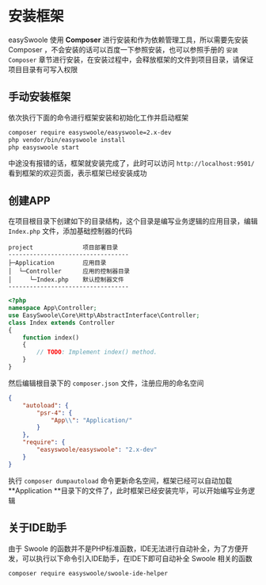 # 安装框架

easySwoole 使用 **Composer** 进行安装和作为依赖管理工具，所以需要先安装 Composer ，不会安装的话可以百度一下参照安装，也可以参照手册的 `安装Composer` 章节进行安装，在安装过程中，会释放框架的文件到项目目录，请保证项目目录有可写入权限

## 手动安装框架

依次执行下面的命令进行框架安装和初始化工作并启动框架

```bash
composer require easyswoole/easyswoole=2.x-dev
php vendor/bin/easyswoole install
php easyswoole start
```

中途没有报错的话，框架就安装完成了，此时可以访问 `http://localhost:9501/` 看到框架的欢迎页面，表示框架已经安装成功

## 创建APP

在项目根目录下创建如下的目录结构，这个目录是编写业务逻辑的应用目录，编辑 `Index.php` 文件，添加基础控制器的代码

```
project              项目部署目录
----------------------------------
├─Application        应用目录
│  └─Controller      应用的控制器目录
│     └─Index.php    默认控制器文件
----------------------------------
```

```php
<?php
namespace App\Controller;
use EasySwoole\Core\Http\AbstractInterface\Controller;
class Index extends Controller
{
    function index()
    {
        // TODO: Implement index() method.
    }
}
```

然后编辑根目录下的 `composer.json` 文件，注册应用的命名空间

```json
{
    "autoload": {
        "psr-4": {
            "App\\": "Application/"
        }
    },
    "require": {
        "easyswoole/easyswoole": "2.x-dev"
    }
}

```

执行 `composer dumpautoload` 命令更新命名空间，框架已经可以自动加载 **Application **目录下的文件了，此时框架已经安装完毕，可以开始编写业务逻辑

## 关于IDE助手

由于 Swoole 的函数并不是PHP标准函数，IDE无法进行自动补全，为了方便开发，可以执行以下命令引入IDE助手，在IDE下即可自动补全 Swoole 相关的函数

```bash
composer require easyswoole/swoole-ide-helper
```

